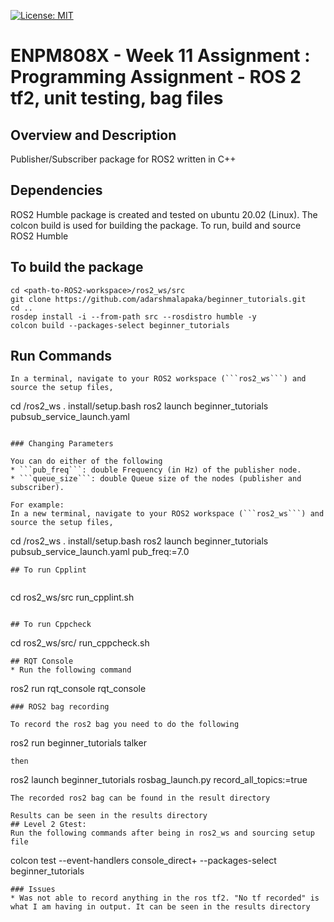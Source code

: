 [![License: MIT](https://img.shields.io/badge/License-MIT-green.svg)](https://opensource.org/licenses/MIT)

# ENPM808X - Week 11 Assignment : Programming Assignment - ROS 2 tf2, unit testing, bag files

## Overview and Description

Publisher/Subscriber package for ROS2 written in C++


## Dependencies
ROS2 Humble package is created and tested on ubuntu 20.02 (Linux).
The colcon build is used for building the package. To run, build and source ROS2 Humble


## To build the package

```
cd <path-to-ROS2-workspace>/ros2_ws/src
git clone https://github.com/adarshmalapaka/beginner_tutorials.git
cd ..  
rosdep install -i --from-path src --rosdistro humble -y
colcon build --packages-select beginner_tutorials
```
## Run Commands
```
In a terminal, navigate to your ROS2 workspace (```ros2_ws```) and source the setup files,
```
cd <path-to-ROS2-workspace>/ros2_ws
. install/setup.bash
ros2 launch beginner_tutorials pubsub_service_launch.yaml
```

### Changing Parameters

You can do either of the following
* ```pub_freq```: double Frequency (in Hz) of the publisher node.
* ```queue_size```: double Queue size of the nodes (publisher and subscriber).

For example:
In a new terminal, navigate to your ROS2 workspace (```ros2_ws```) and source the setup files,
```
cd <path-to-ROS2-workspace>/ros2_ws
. install/setup.bash
ros2 launch beginner_tutorials pubsub_service_launch.yaml pub_freq:=7.0
```
## To run Cpplint
 
 ```
cd ros2_ws/src
run_cpplint.sh
```

## To run Cppcheck
```
cd ros2_ws/src/
run_cppcheck.sh
```
## RQT Console
* Run the following command
```
ros2 run rqt_console rqt_console

```
### ROS2 bag recording

To record the ros2 bag you need to do the following
```
ros2 run beginner_tutorials talker

```
then 
```
ros2 launch beginner_tutorials rosbag_launch.py record_all_topics:=true

```
The recorded ros2 bag can be found in the result directory

Results can be seen in the results directory
## Level 2 Gtest:
Run the following commands after being in ros2_ws and sourcing setup file
```
colcon test --event-handlers console_direct+ --packages-select beginner_tutorials
```
### Issues
* Was not able to record anything in the ros tf2. "No tf recorded" is what I am having in output. It can be seen in the results directory
